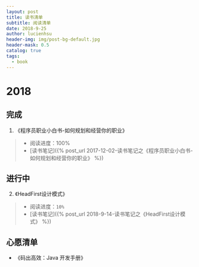 ```yaml
---
layout: post
title: 读书清单
subtitle: 阅读清单
date: 2018-9-25
author: lucienhsu
header-img: img/post-bg-default.jpg
header-mask: 0.5
catalog: true
tags:
  - book
---
```


# 2018
## 完成

1. 《程序员职业小白书-如何规划和经营你的职业》 
> - 阅读进度：100%
> - [读书笔记]({% post_url 2017-12-02-读书笔记之《程序员职业小白书-如何规划和经营你的职业》 %})

## 进行中
2. 《HeadFirst设计模式》
> - 阅读进度：`10%`
> - [读书笔记]({% post_url 2018-9-14-读书笔记之《HeadFirst设计模式》 %})

## 心愿清单
- 《码出高效：Java 开发手册》